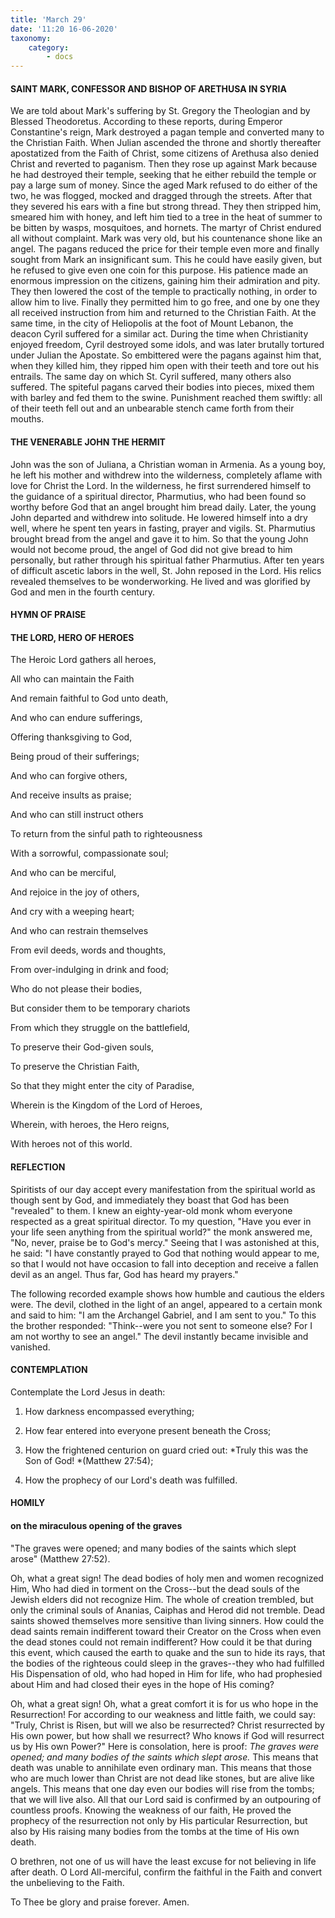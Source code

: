 ```yaml
---
title: 'March 29'
date: '11:20 16-06-2020'
taxonomy:
    category:
        - docs
---
```


#### SAINT MARK, CONFESSOR AND BISHOP OF ARETHUSA IN SYRIA

We are told about Mark's suffering by St. Gregory the Theologian and by Blessed Theodoretus. According to these reports, during Emperor Constantine's reign, Mark destroyed a pagan temple and converted many to the Christian Faith. When Julian ascended the throne and shortly thereafter apostatized from the Faith of Christ, some citizens of Arethusa also denied Christ and reverted to paganism. Then they rose up against Mark because he had destroyed their temple, seeking that he either rebuild the temple or pay a large sum of money. Since the aged Mark refused to do either of the two, he was flogged, mocked and dragged through the streets. After that they severed his ears with a fine but strong thread. They then stripped him, smeared him with honey, and left him tied to a tree in the heat of summer to be bitten by wasps, mosquitoes, and hornets. The martyr of Christ endured all without complaint. Mark was very old, but his countenance shone like an angel. The pagans reduced the price for their temple even more and finally sought from Mark an insignificant sum. This he could have easily given, but he refused to give even one coin for this purpose. His patience made an enormous impression on the citizens, gaining him their admiration and pity. They then lowered the cost of the temple to practically nothing, in order to allow him to live. Finally they permitted him to go free, and one by one they all received instruction from him and returned to the Christian Faith. At the same time, in the city of Heliopolis at the foot of Mount Lebanon, the deacon Cyril suffered for a similar act. During the time when Christianity enjoyed freedom, Cyril destroyed some idols, and was later brutally tortured under Julian the Apostate. So embittered were the pagans against him that, when they killed him, they ripped him open with their teeth and tore out his entrails. The same day on which St. Cyril suffered, many others also suffered. The spiteful pagans carved their bodies into pieces, mixed them with barley and fed them to the swine. Punishment reached them swiftly: all of their teeth fell out and an unbearable stench came forth from their mouths.

#### THE VENERABLE JOHN THE HERMIT

John was the son of Juliana, a Christian woman in Armenia. As a young boy, he left his mother and withdrew into the wilderness, completely aflame with love for Christ the Lord. In the wilderness, he first surrendered himself to the guidance of a spiritual director, Pharmutius, who had been found so worthy before God that an angel brought him bread daily. Later, the young John departed and withdrew into solitude. He lowered himself into a dry well, where he spent ten years in fasting, prayer and vigils. St. Pharmutius brought bread from the angel and gave it to him. So that the young John would not become proud, the angel of God did not give bread to him personally, but rather through his spiritual father Pharmutius. After ten years of difficult ascetic labors in the well, St. John reposed in the Lord. His relics revealed themselves to be wonderworking. He lived and was glorified by God and men in the fourth century.



#### HYMN OF PRAISE

#### THE LORD, HERO OF HEROES

The Heroic Lord gathers all heroes,

All who can maintain the Faith

And remain faithful to God unto death,

And who can endure sufferings,

Offering thanksgiving to God,

Being proud of their sufferings;

And who can forgive others,

And receive insults as praise;

And who can still instruct others

To return from the sinful path to righteousness

With a sorrowful, compassionate soul;

And who can be merciful,

And rejoice in the joy of others,

And cry with a weeping heart;

And who can restrain themselves

From evil deeds, words and thoughts,

From over-indulging in drink and food;

Who do not please their bodies,

But consider them to be temporary chariots

From which they struggle on the battlefield,

To preserve their God-given souls,

To preserve the Christian Faith,

So that they might enter the city of Paradise,

Wherein is the Kingdom of the Lord of Heroes,

Wherein, with heroes, the Hero reigns,

With heroes not of this world.


#### REFLECTION

Spiritists of our day accept every manifestation from the spiritual world as though sent by God, and immediately they boast that God has been "revealed" to them. I knew an eighty-year-old monk whom everyone respected as a great spiritual director. To my question, "Have you ever in your life seen anything from the spiritual world?" the monk answered me, "No, never, praise be to God's mercy." Seeing that I was astonished at this, he said: "I have constantly prayed to God that nothing would appear to me, so that I would not have occasion to fall into deception and receive a fallen devil as an angel. Thus far, God has heard my prayers." 

The following recorded example shows how humble and cautious the elders were. The devil, clothed in the light of an angel, appeared to a certain monk and said to him: "I am the Archangel Gabriel, and I am sent to you." To this the brother responded: "Think--were you not sent to someone else? For I am not worthy to see an angel." The devil instantly became invisible and vanished.



#### CONTEMPLATION

Contemplate the Lord Jesus in death:

1.  How darkness encompassed everything;

1.  How fear entered into everyone present beneath the Cross;

1.  How the frightened centurion on guard cried out: *Truly this was the Son of God! *(Matthew 27:54);

1.  How the prophecy of our Lord's death was fulfilled.



#### HOMILY

#### on the miraculous opening of the graves

"The graves were opened; and many bodies of the saints which slept arose" (Matthew 27:52).

Oh, what a great sign! The dead bodies of holy men and women recognized Him, Who had died in torment on the Cross--but the dead souls of the Jewish elders did not recognize Him. The whole of creation trembled, but only the criminal souls of Ananias, Caiphas and Herod did not tremble. Dead saints showed themselves more sensitive than living sinners. How could the dead saints remain indifferent toward their Creator on the Cross when even the dead stones could not remain indifferent? How could it be that during this event, which caused the earth to quake and the sun to hide its rays, that the bodies of the righteous could sleep in the graves--they who had fulfilled His Dispensation of old, who had hoped in Him for life, who had prophesied about Him and had closed their eyes in the hope of His coming?

Oh, what a great sign! Oh, what a great comfort it is for us who hope in the Resurrection! For according to our weakness and little faith, we could say: "Truly, Christ is Risen, but will we also be resurrected? Christ resurrected by His own power, but how shall we resurrect? Who knows if God will resurrect us by His own Power?" Here is consolation, here is proof: *The graves were opened; and many bodies of the saints which slept arose.* This means that death was unable to annihilate even ordinary man. This means that those who are much lower than Christ are not dead like stones, but are alive like angels. This means that one day even our bodies will rise from the tombs; that we will live also. All that our Lord said is confirmed by an outpouring of countless proofs. Knowing the weakness of our faith, He proved the prophecy of the resurrection not only by His particular Resurrection, but also by His raising many bodies from the tombs at the time of His own death.

O brethren, not one of us will have the least excuse for not believing in life after death. O Lord All-merciful, confirm the faithful in the Faith and convert the unbelieving to the Faith.

To Thee be glory and praise forever. Amen.

 
